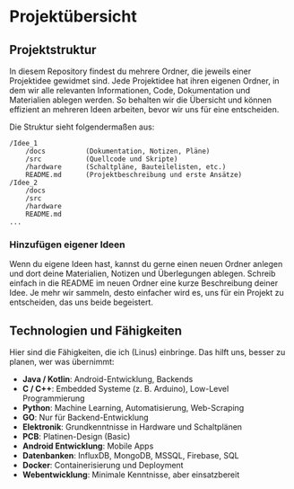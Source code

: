 # Projektübersicht

## Projektstruktur

In diesem Repository findest du mehrere Ordner, die jeweils einer Projektidee gewidmet sind. Jede Projektidee hat ihren eigenen Ordner, in dem wir alle relevanten Informationen, Code, Dokumentation und Materialien ablegen werden. So behalten wir die Übersicht und können effizient an mehreren Ideen arbeiten, bevor wir uns für eine entscheiden.

Die Struktur sieht folgendermaßen aus:

```
/Idee_1
    /docs          (Dokumentation, Notizen, Pläne)
    /src           (Quellcode und Skripte)
    /hardware      (Schaltpläne, Bauteilelisten, etc.)
    README.md      (Projektbeschreibung und erste Ansätze)
/Idee_2
    /docs
    /src
    /hardware
    README.md
...
```

### Hinzufügen eigener Ideen

Wenn du eigene Ideen hast, kannst du gerne einen neuen Ordner anlegen und dort deine Materialien, Notizen und Überlegungen ablegen. Schreib einfach in die README im neuen Ordner eine kurze Beschreibung deiner Idee. Je mehr wir sammeln, desto einfacher wird es, uns für ein Projekt zu entscheiden, das uns beide begeistert.

## Technologien und Fähigkeiten

Hier sind die Fähigkeiten, die ich (Linus) einbringe. Das hilft uns, besser zu planen, wer was übernimmt:

- **Java / Kotlin**: Android-Entwicklung, Backends
- **C / C++**: Embedded Systeme (z. B. Arduino), Low-Level Programmierung
- **Python**: Machine Learning, Automatisierung, Web-Scraping
- **GO**: Nur für Backend-Entwicklung
- **Elektronik**: Grundkenntnisse in Hardware und Schaltplänen
- **PCB**: Platinen-Design (Basic)
- **Android Entwicklung**: Mobile Apps
- **Datenbanken**: InfluxDB, MongoDB, MSSQL, Firebase, SQL
- **Docker**: Containerisierung und Deployment
- **Webentwicklung**: Minimale Kenntnisse, aber einsatzbereit


